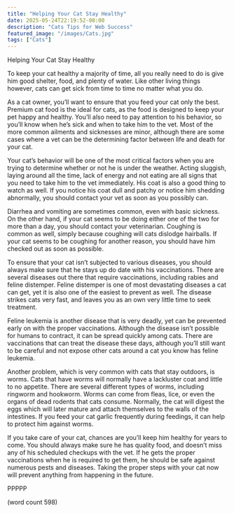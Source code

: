 ```yaml
---
title: "Helping Your Cat Stay Healthy"
date: 2025-05-24T22:19:52-08:00
description: "Cats Tips for Web Success"
featured_image: "/images/Cats.jpg"
tags: ["Cats"]
---
```


Helping Your Cat Stay Healthy

To keep your cat healthy a majority of time, all you really need to do is give him good shelter, food, and plenty of water.  Like other living things however, cats can get sick from time to time no matter what you do.  

As a cat owner, you’ll want to ensure that you feed your cat only the best.  Premium cat food is the ideal for cats, as the food is designed to keep your pet happy and healthy.  You’ll also need to pay attention to his behavior, so you’ll know when he’s sick and when to take him to the vet.  Most of the more common ailments and sicknesses are minor, although there are some cases where a vet can be the determining factor between life and death for your cat.

Your cat’s behavior will be one of the most critical factors when you are trying to determine whether or not he is under the weather.  Acting sluggish, laying around all the time, lack of energy and not eating are all signs that you need to take him to the vet immediately.  His coat is also a good thing to watch as well.  If you notice his coat dull and patchy or notice him shedding abnormally, you should contact your vet as soon as you possibly can.

Diarrhea and vomiting are sometimes common, even with basic sickness.  On the other hand, if your cat seems to be doing either one of the two for more than a day, you should contact your veterinarian.  Coughing is common as well, simply because coughing will cats dislodge hairballs.  If your cat seems to be coughing for another reason, you should have him checked out as soon as possible.

To ensure that your cat isn’t subjected to various diseases, you should always make sure that he stays up do date with his vaccinations. There are several diseases out there that require vaccinations, including rabies and feline distemper.  Feline distemper is one of most devastating diseases a cat can get, yet it is also one of the easiest to prevent as well.  The disease strikes cats very fast, and leaves you as an own very little time to seek treatment.

Feline leukemia is another disease that is very deadly, yet can be prevented early on with the proper vaccinations.  Although the disease isn’t possible for humans to contract, it can be spread quickly among cats.  There are vaccinations that can treat the disease these days, although you’ll still want to be careful and not expose other cats around a cat you know has feline leukemia. 

Another problem, which is very common with cats that stay outdoors, is worms.  Cats that have worms will normally have a lackluster coat and little to no appetite.   There are several different types of worms, including ringworm and hookworm.  Worms can come from fleas, lice, or even the organs of dead rodents that cats consume.  Normally, the cat will digest the eggs which will later mature and attach themselves to the walls of the intestines.  If you feed your cat garlic frequently during feedings, it can help to protect him against worms.

If you take care of your cat, chances are you’ll keep him healthy for years to come.  You should always make sure he has quality food, and doesn’t miss any of his scheduled checkups with the vet.  If he gets the proper vaccinations when he is required to get them, he should be safe against numerous pests and diseases.  Taking the proper steps with your cat now will prevent anything from happening in the future.

PPPPP

(word count 598)
